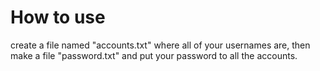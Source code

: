 # How to use
create a file named "accounts.txt" where all of your usernames are, then make a file "password.txt" and put your password to all the accounts.
